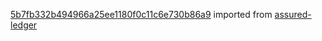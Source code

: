 [5b7fb332b494966a25ee1180f0c11c6e730b86a9](https://github.com/insolar/assured-ledger/commit/5b7fb332b494966a25ee1180f0c11c6e730b86a9) imported from [assured-ledger](https://github.com/insolar/assured-ledger)
